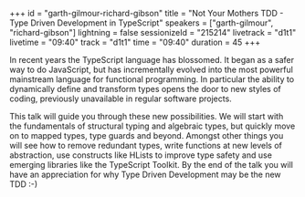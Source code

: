 +++
id = "garth-gilmour-richard-gibson"
title = "Not Your Mothers TDD - Type Driven Development in TypeScript"
speakers = ["garth-gilmour", "richard-gibson"]
lightning = false
sessionizeId = "215214"
livetrack = "d1t1"
livetime = "09:40"
track = "d1t1"
time = "09:40"
duration = 45
+++

In recent years the TypeScript language has blossomed. It began as a safer way to do JavaScript, but has incrementally evolved into the most powerful mainstream language for functional programming. In particular the ability to dynamically define and transform types opens the door to new styles of coding, previously unavailable in regular software projects.

This talk will guide you through these new possibilities. We will start with the fundamentals of structural typing and algebraic types, but quickly move on to mapped types, type guards and beyond. Amongst other things you will see how to remove redundant types, write functions at new levels of abstraction, use constructs like HLists to improve type safety and use emerging libraries like the TypeScript Toolkit. By the end of the talk you will have an appreciation for why Type Driven Development may be the new TDD :-)